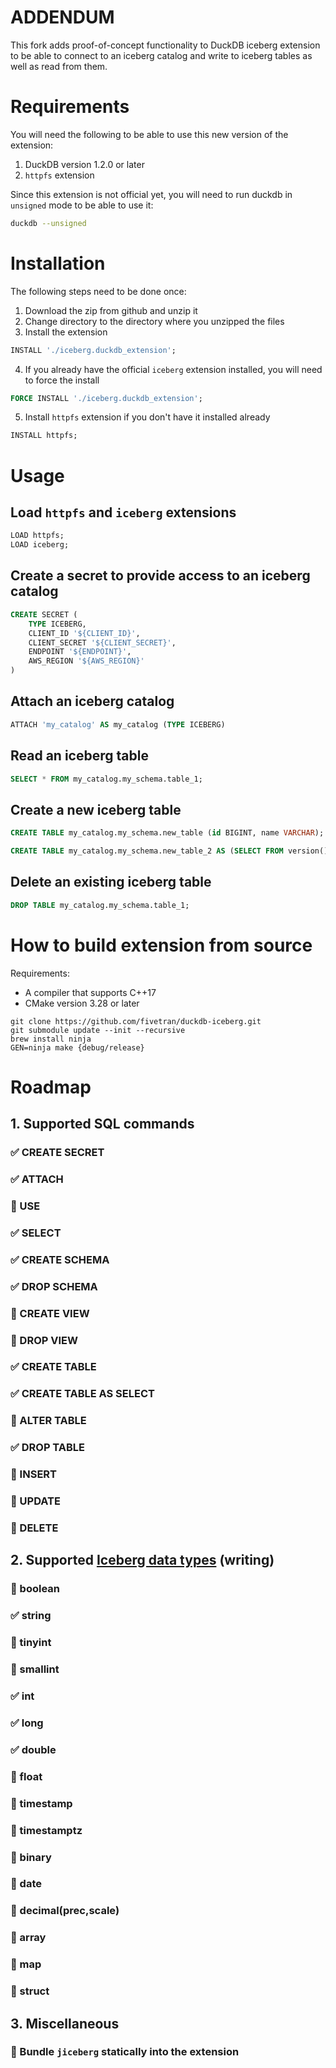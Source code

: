 # ADDENDUM

This fork adds proof-of-concept functionality to DuckDB iceberg extension to be able to connect to an iceberg catalog and write to iceberg tables as well as read from them.

# Requirements
You will need the following to be able to use this new version of the extension:
1. DuckDB version 1.2.0 or later
2. `httpfs` extension

Since this extension is not official yet, you will need to run duckdb in `unsigned` mode to be able to use it:
```bash
duckdb --unsigned
```

# Installation
The following steps need to be done once:
1. Download the zip from github and unzip it
2. Change directory to the directory where you unzipped the files
3. Install the extension
```sql
INSTALL './iceberg.duckdb_extension';
```
4. If you already have the official `iceberg` extension installed, you will need to force the install
```sql
FORCE INSTALL './iceberg.duckdb_extension';
```
5. Install `httpfs` extension if you don't have it installed already
```sql
INSTALL httpfs;
```

# Usage
## Load `httpfs` and `iceberg` extensions
```sql
LOAD httpfs;
LOAD iceberg;
```
## Create a secret to provide access to an iceberg catalog
```sql
CREATE SECRET (
	TYPE ICEBERG,
	CLIENT_ID '${CLIENT_ID}',
	CLIENT_SECRET '${CLIENT_SECRET}',
	ENDPOINT '${ENDPOINT}',
	AWS_REGION '${AWS_REGION}'
)
```

## Attach an iceberg catalog
```sql
ATTACH 'my_catalog' AS my_catalog (TYPE ICEBERG)
```

## Read an iceberg table
```sql
SELECT * FROM my_catalog.my_schema.table_1;
```

## Create a new iceberg table
```sql
CREATE TABLE my_catalog.my_schema.new_table (id BIGINT, name VARCHAR);
```
```sql
CREATE TABLE my_catalog.my_schema.new_table_2 AS (SELECT FROM version() as "version");
```

## Delete an existing iceberg table
```sql
DROP TABLE my_catalog.my_schema.table_1;
```

# How to build extension from source
Requirements:
* A compiler that supports C++17
* CMake version 3.28 or later
```
git clone https://github.com/fivetran/duckdb-iceberg.git
git submodule update --init --recursive
brew install ninja
GEN=ninja make {debug/release}
```

# Roadmap
## 1. Supported SQL commands
### ✅ CREATE SECRET
### ✅ ATTACH
### 🔳 USE
### ✅ SELECT
### ✅ CREATE SCHEMA
### ✅ DROP SCHEMA
### 🔳 CREATE VIEW
### 🔳 DROP VIEW
### ✅ CREATE TABLE
### ✅ CREATE TABLE AS SELECT
### 🔳 ALTER TABLE
### ✅ DROP TABLE
### 🔳 INSERT
### 🔳 UPDATE
### 🔳 DELETE

## 2. Supported [Iceberg data types](https://docs.snowflake.com/en/user-guide/tables-iceberg-data-types) (writing)
### 🔳 boolean
### ✅ string
### 🔳 tinyint
### 🔳 smallint
### ✅ int
### ✅ long
### ✅ double
### 🔳 float
### 🔳 timestamp
### 🔳 timestamptz
### 🔳 binary
### 🔳 date
### 🔳 decimal(prec,scale)
### 🔳 array
### 🔳 map
### 🔳 struct

## 3. Miscellaneous
### 🔳 Bundle `jiceberg` statically into the extension







